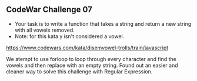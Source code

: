 ## CodeWar Challenge 07
- Your task is to write a function that takes a string and return a new string with all vowels removed.
- Note: for this kata y isn't considered a vowel.

https://www.codewars.com/kata/disemvowel-trolls/train/javascript

We atempt to use forloop to loop through every character and find the vowels and then replace with an empty string.
Found out an easier and cleaner way to solve this challenge with Regular Expression.